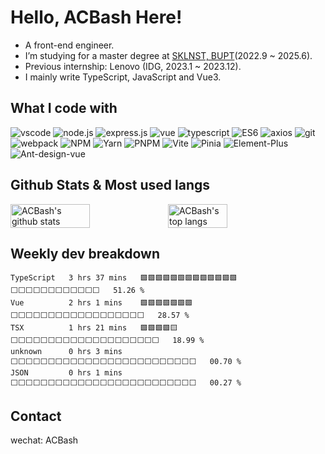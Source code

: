 # Hello, ACBash Here! 

- A front-end engineer.
- I’m studying for a master degree at [SKLNST, BUPT](http://sklnst.bupt.edu.cn/)(2022.9 ~ 2025.6).
- Previous internship: Lenovo (IDG, 2023.1 ~ 2023.12).
- I mainly write TypeScript, JavaScript and Vue3.

## What I code with

<p>
    <img alt="vscode" src="https://img.shields.io/badge/vscode-00adef?style=flat-square&logo=visualstudiocode&logoColor=ffffff">
    <img alt="node.js" src="https://img.shields.io/badge/-Nodejs-43853d?style=flat-square&logo=Node.js&logoColor=ffffff">
    <img alt="express.js" src="https://img.shields.io/badge/-Express-311C87?style=flat-square&logo=Express&logoColor=ffffff">
    <img alt="vue" src="https://img.shields.io/badge/Vue-13aa52?style=flat-square&logo=VUE.js&logoColor=ffffff">
    <img alt="typescript" src="https://img.shields.io/badge/TypeScript-007ACC?style=flat-square&logo=typescript&logoColor=ffffff">
    <img alt="ES6" src="https://img.shields.io/badge/ES6-yellow?style=flat-square&logo=javascript&logoColor=ffffff">
    <img alt="axios" src="https://img.shields.io/badge/axios-1a73e8?style=flat-square&logo=axios&logoColor=ffffff">
    <img alt="git" src="https://img.shields.io/badge/git-red?style=flat-square&logo=git&logoColor=ffffff">
    <img alt="webpack" src="https://img.shields.io/badge/webpack-2088FF?style=flat-square&logo=webpack&logoColor=ffffff">
    <img alt="NPM" src="https://img.shields.io/badge/NPM-CB3837?style=flat-square&logo=npm&logoColor=ffffff">
    <img alt="Yarn" src="https://img.shields.io/badge/yarn-46a2f1?style=flat-square&logo=yarn&logoColor=ffffff">
    <img alt="PNPM" src="https://img.shields.io/badge/PNPM-45b8d8?style=flat-square&logo=pnpm&logoColor=ffffff">
    <img alt="Vite" src="https://img.shields.io/badge/Vite-F9A03C?style=flat-square&logo=vite&logoColor=ffffff">
    <img alt="Pinia" src="https://img.shields.io/badge/Pinia-CC6699?style=flat-square&logo=redux&logoColor=ffffff">
    <img alt="Element-Plus" src="https://img.shields.io/badge/Element%20Plus%20-00adef?style=flat-square&logo=Element&logoColor=ffffff">
    <img alt="Ant-design-vue" src="https://img.shields.io/badge/Ant%20Design%20Vue-E10098?style=flat-square&logo=Antdesign&logoColor=ffffff">
</p>

## Github Stats & Most used langs

<div style="display: flex; justify-content: space-around; align-items: center;">
  <img width="50.4%" alt="ACBash's github stats" style="flex: 1; margin: 0;" src="https://github-readme-stats.vercel.app/api?username=axing521&show_icons=true&theme=radical">
  <img width="37.8%" alt="ACBash's top langs" style="flex: 1; margin: 0;" src="https://github-readme-stats.vercel.app/api/top-langs/?username=axing521&layout=compact">
</div>

## Weekly dev breakdown

<!--START_SECTION:waka-->

```text
TypeScript   3 hrs 37 mins   🟩🟩🟩🟩🟩🟩🟩🟩🟩🟩🟩🟩🟩⬜⬜⬜⬜⬜⬜⬜⬜⬜⬜⬜⬜   51.26 %
Vue          2 hrs 1 mins    🟩🟩🟩🟩🟩🟩🟩⬜⬜⬜⬜⬜⬜⬜⬜⬜⬜⬜⬜⬜⬜⬜⬜⬜⬜   28.57 %
TSX          1 hrs 21 mins   🟩🟩🟩🟩🟨⬜⬜⬜⬜⬜⬜⬜⬜⬜⬜⬜⬜⬜⬜⬜⬜⬜⬜⬜⬜   18.99 %
unknown      0 hrs 3 mins    ⬜⬜⬜⬜⬜⬜⬜⬜⬜⬜⬜⬜⬜⬜⬜⬜⬜⬜⬜⬜⬜⬜⬜⬜⬜   00.70 %
JSON         0 hrs 1 mins    ⬜⬜⬜⬜⬜⬜⬜⬜⬜⬜⬜⬜⬜⬜⬜⬜⬜⬜⬜⬜⬜⬜⬜⬜⬜   00.27 %
```

<!--END_SECTION:waka-->

## Contact

wechat: ACBash
